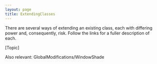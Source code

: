 ```yaml
---
layout: page
title: ExtendingClasses
---
```




There are several ways of extending an existing class, each with differing power and, consequently, risk. Follow the links for a fuller description of each.

[Topic]

Also relevant: GlobalModifications/WindowShade

